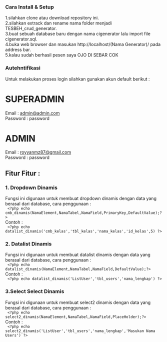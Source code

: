 
### Cara Install & Setup
1.silahkan clone atau download repository ini.<br>
2.silahkan extrack dan rename nama folder menjadi TESBEH_crud_generator.<br>
3.buat sebuah database baru dengan nama cigenerator lalu import file cigenerator.sql.<br>
4.buka web browser dan masukan http://localhost/(Nama Generator)/ pada address bar.<br>
5.kalau sudah berhasil pesen saya OJO DI SEBAR COK

### Autehntifikasi
Untuk melakukan proses login silahkan gunakan akun default berikut :<br>
# SUPERADMIN
Email : admin@admin.com<br>
Password : password

# ADMIN
Email : royyanmz87@gmail.com<br>
Password : password

## Fitur Fitur :

### 1. Dropdown Dinamis
Fungsi ini digunaan untuk membuat dropdown dinamis dengan data yang berasal dari database, cara penggunaan :<br>
``` <?php echo cmb_dinamis(NamaElement,NamaTabel,NamaField,PrimaryKey,DefaultValue);?>```<br>
Contoh : <br>
``` <?php echo datalist_dinamis('cmb_kelas','tbl_kelas','nama_kelas','id_kelas',5) ?>```

### 2. Datalist Dinamis
Fungsi ini digunaan untuk membuat datalist dinamis dengan data yang berasal dari database, cara penggunaan :<br>
``` <?php echo datalist_dinamis(NamaElement,NamaTabel,NamaField,DefaultValue);?>```<br>
Contoh : <br>
``` <?php echo datalist_dinamis('ListUser','tbl_users','nama_lengkap') ?>```

### 3.Select Select Dinamis
Fungsi ini digunaan untuk membuat select2 dinamis dengan data yang berasal dari database, cara penggunaan :<br>
``` <?php echo select2_dinamis(NamaElement,NamaTabel,NamaField,PlaceHolder);?>```<br>
Contoh : <br>
``` <?php echo select2_dinamis('ListUser','tbl_users','nama_lengkap','Masukan Nama Users') ?>```
